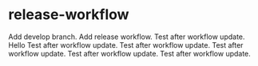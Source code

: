 # release-workflow

Add develop branch.
Add release workflow.
Test after workflow update.
Hello
Test after workflow update.
Test after workflow update.
Test after workflow update.
Test after workflow update.
Test after workflow update.

